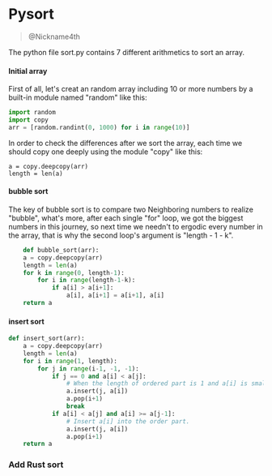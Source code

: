 # Pysort
> @Nickname4th

The python file sort.py contains 7 different arithmetics to sort an array.
#### Initial array
First of all, let's creat an random array including 10 or more numbers by a built-in module named "random" like this:
``` python
import random
import copy
arr = [random.randint(0, 1000) for i in range(10)]
```
In order to check the differences after we sort the array, each time we should copy one deeply using the module "copy" like this:
```
a = copy.deepcopy(arr)
length = len(a)
```
#### bubble sort
The key of bubble sort is to compare two Neighboring numbers to realize "bubble", what's more, after each single "for" loop, we got the biggest numbers in this journey, so next time we needn't to ergodic every number in the array, that is why the second loop's argument is "length - 1 - k".
``` python
    def bubble_sort(arr):
    a = copy.deepcopy(arr)
    length = len(a)
    for k in range(0, length-1):
        for i in range(length-1-k):
            if a[i] > a[i+1]:
                a[i], a[i+1] = a[i+1], a[i] 
    return a
```
#### insert sort

``` python
def insert_sort(arr):
    a = copy.deepcopy(arr)
    length = len(a)
    for i in range(1, length):
        for j in range(i-1, -1, -1):
            if j == 0 and a[i] < a[j]:  
                # When the length of ordered part is 1 and a[i] is smaller than it, insert into it's head deriectly.
                a.insert(j, a[i])
                a.pop(i+1)
                break
            if a[i] < a[j] and a[i] >= a[j-1]:  
                # Insert a[i] into the order part.
                a.insert(j, a[i])
                a.pop(i+1)
    return a
```
### Add Rust sort

